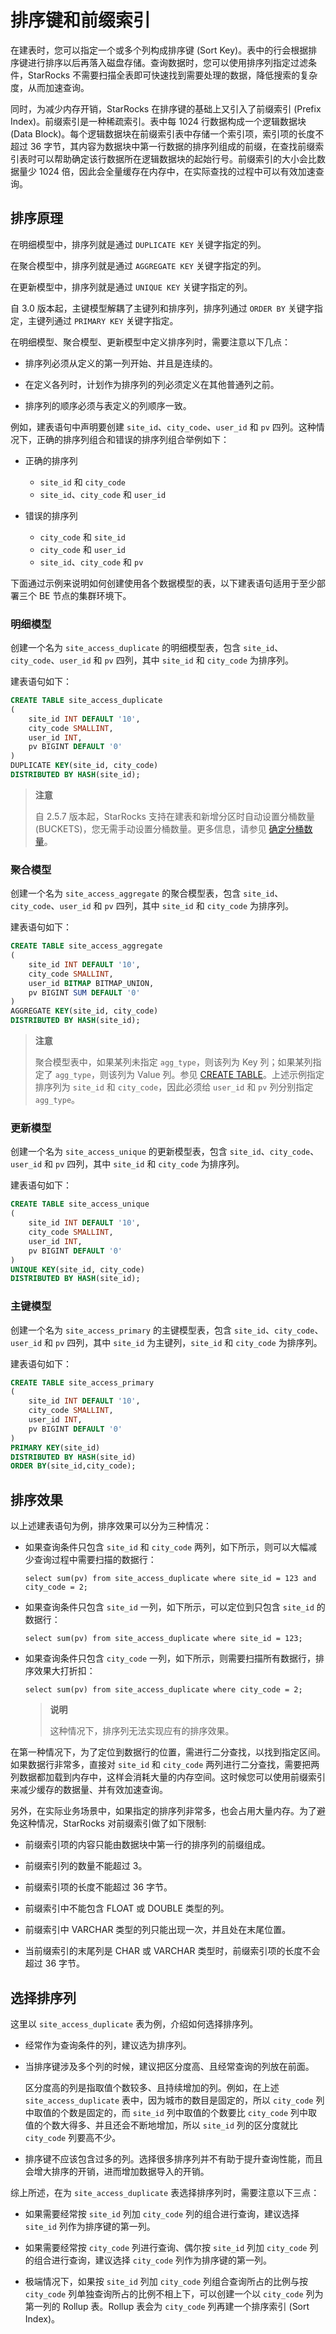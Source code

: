 # 排序键和前缀索引

在建表时，您可以指定一个或多个列构成排序键 (Sort Key)。表中的行会根据排序键进行排序以后再落入磁盘存储。查询数据时，您可以使用排序列指定过滤条件，StarRocks 不需要扫描全表即可快速找到需要处理的数据，降低搜索的复杂度，从而加速查询。

同时，为减少内存开销，StarRocks 在排序键的基础上又引入了前缀索引 (Prefix Index)。前缀索引是一种稀疏索引。表中每 1024 行数据构成一个逻辑数据块 (Data Block)。每个逻辑数据块在前缀索引表中存储一个索引项，索引项的长度不超过 36 字节，其内容为数据块中第一行数据的排序列组成的前缀，在查找前缀索引表时可以帮助确定该行数据所在逻辑数据块的起始行号。前缀索引的大小会比数据量少 1024 倍，因此会全量缓存在内存中，在实际查找的过程中可以有效加速查询。

## 排序原理

在明细模型中，排序列就是通过 `DUPLICATE KEY` 关键字指定的列。

在聚合模型中，排序列就是通过 `AGGREGATE KEY` 关键字指定的列。

在更新模型中，排序列就是通过 `UNIQUE KEY` 关键字指定的列。

自 3.0 版本起，主键模型解耦了主键列和排序列，排序列通过 `ORDER BY` 关键字指定，主键列通过 `PRIMARY KEY` 关键字指定。

在明细模型、聚合模型、更新模型中定义排序列时，需要注意以下几点：

- 排序列必须从定义的第一列开始、并且是连续的。

- 在定义各列时，计划作为排序列的列必须定义在其他普通列之前。

- 排序列的顺序必须与表定义的列顺序一致。

例如，建表语句中声明要创建 `site_id`、`city_code`、`user_id` 和 `pv` 四列。这种情况下，正确的排序列组合和错误的排序列组合举例如下：

- 正确的排序列
  - `site_id` 和 `city_code`
  - `site_id`、`city_code` 和 `user_id`

- 错误的排序列
  - `city_code` 和 `site_id`
  - `city_code` 和 `user_id`
  - `site_id`、`city_code` 和 `pv`

下面通过示例来说明如何创建使用各个数据模型的表，以下建表语句适用于至少部署三个 BE 节点的集群环境下。

### 明细模型

创建一个名为 `site_access_duplicate` 的明细模型表，包含 `site_id`、`city_code`、`user_id` 和 `pv` 四列，其中 `site_id` 和 `city_code` 为排序列。

建表语句如下：

```SQL
CREATE TABLE site_access_duplicate
(
    site_id INT DEFAULT '10',
    city_code SMALLINT,
    user_id INT,
    pv BIGINT DEFAULT '0'
)
DUPLICATE KEY(site_id, city_code)
DISTRIBUTED BY HASH(site_id);
```

> **注意**
>
> 自 2.5.7 版本起，StarRocks 支持在建表和新增分区时自动设置分桶数量 (BUCKETS)，您无需手动设置分桶数量。更多信息，请参见 [确定分桶数量](./Data_distribution.md#确定分桶数量)。

### 聚合模型

创建一个名为 `site_access_aggregate` 的聚合模型表，包含 `site_id`、`city_code`、`user_id` 和 `pv` 四列，其中 `site_id` 和 `city_code` 为排序列。

建表语句如下：

```SQL
CREATE TABLE site_access_aggregate
(
    site_id INT DEFAULT '10',
    city_code SMALLINT,
    user_id BITMAP BITMAP_UNION,
    pv BIGINT SUM DEFAULT '0'
)
AGGREGATE KEY(site_id, city_code)
DISTRIBUTED BY HASH(site_id);
```

>**注意**
>
> 聚合模型表中，如果某列未指定 `agg_type`，则该列为 Key 列；如果某列指定了 `agg_type`，则该列为 Value 列。参见 [CREATE TABLE](../sql-reference/sql-statements/data-definition/CREATE_TABLE.md)。上述示例指定排序列为 `site_id` 和 `city_code`，因此必须给 `user_id` 和 `pv` 列分别指定 `agg_type`。

### 更新模型

创建一个名为 `site_access_unique` 的更新模型表，包含 `site_id`、`city_code`、`user_id` 和 `pv` 四列，其中 `site_id` 和 `city_code` 为排序列。

建表语句如下：

```SQL
CREATE TABLE site_access_unique
(
    site_id INT DEFAULT '10',
    city_code SMALLINT,
    user_id INT,
    pv BIGINT DEFAULT '0'
)
UNIQUE KEY(site_id, city_code)
DISTRIBUTED BY HASH(site_id);
```

### 主键模型

创建一个名为 `site_access_primary` 的主键模型表，包含 `site_id`、`city_code`、`user_id` 和 `pv` 四列，其中 `site_id` 为主键列，`site_id` 和 `city_code` 为排序列。

建表语句如下：

```SQL
CREATE TABLE site_access_primary
(
    site_id INT DEFAULT '10',
    city_code SMALLINT,
    user_id INT,
    pv BIGINT DEFAULT '0'
)
PRIMARY KEY(site_id)
DISTRIBUTED BY HASH(site_id)
ORDER BY(site_id,city_code);
```

## 排序效果

以上述建表语句为例，排序效果可以分为三种情况：

- 如果查询条件只包含 `site_id` 和 `city_code` 两列，如下所示，则可以大幅减少查询过程中需要扫描的数据行：

  ```Plain
  select sum(pv) from site_access_duplicate where site_id = 123 and city_code = 2;
  ```

- 如果查询条件只包含 `site_id` 一列，如下所示，可以定位到只包含 `site_id` 的数据行：

  ```Plain
  select sum(pv) from site_access_duplicate where site_id = 123;
  ```

- 如果查询条件只包含 `city_code` 一列，如下所示，则需要扫描所有数据行，排序效果大打折扣：

  ```Plain
  select sum(pv) from site_access_duplicate where city_code = 2;
  ```

  > **说明**
  >
  > 这种情况下，排序列无法实现应有的排序效果。

在第一种情况下，为了定位到数据行的位置，需进行二分查找，以找到指定区间。如果数据行非常多，直接对 `site_id` 和 `city_code` 两列进行二分查找，需要把两列数据都加载到内存中，这样会消耗大量的内存空间。这时候您可以使用前缀索引来减少缓存的数据量、并有效加速查询。

另外，在实际业务场景中，如果指定的排序列非常多，也会占用大量内存。为了避免这种情况，StarRocks 对前缀索引做了如下限制:

- 前缀索引项的内容只能由数据块中第一行的排序列的前缀组成。

- 前缀索引列的数量不能超过 3。

- 前缀索引项的长度不能超过 36 字节。

- 前缀索引中不能包含 FLOAT 或 DOUBLE 类型的列。

- 前缀索引中 VARCHAR 类型的列只能出现一次，并且处在末尾位置。

- 当前缀索引的末尾列是 CHAR 或 VARCHAR 类型时，前缀索引项的长度不会超过 36 字节。

## 选择排序列

这里以 `site_access_duplicate` 表为例，介绍如何选择排序列。

- 经常作为查询条件的列，建议选为排序列。

- 当排序键涉及多个列的时候，建议把区分度高、且经常查询的列放在前面。

  区分度高的列是指取值个数较多、且持续增加的列。例如，在上述 `site_access_duplicate` 表中，因为城市的数目是固定的，所以 `city_code` 列中取值的个数是固定的，而 `site_id` 列中取值的个数要比 `city_code` 列中取值的个数大得多、并且还会不断地增加，所以 `site_id` 列的区分度就比 `city_code` 列要高不少。

- 排序键不应该包含过多的列。选择很多排序列并不有助于提升查询性能，而且会增大排序的开销，进而增加数据导入的开销。

综上所述，在为 `site_access_duplicate` 表选择排序列时，需要注意以下三点：

- 如果需要经常按 `site_id` 列加 `city_code` 列的组合进行查询，建议选择 `site_id` 列作为排序键的第一列。

- 如果需要经常按 `city_code` 列进行查询、偶尔按 `site_id` 列加 `city_code` 列的组合进行查询，建议选择 `city_code` 列作为排序键的第一列。

- 极端情况下，如果按 `site_id` 列加 `city_code` 列组合查询所占的比例与按 `city_code` 列单独查询所占的比例不相上下，可以创建一个以 `city_code` 列为第一列的 Rollup 表。Rollup 表会为 `city_code` 列再建一个排序索引 (Sort Index)。
